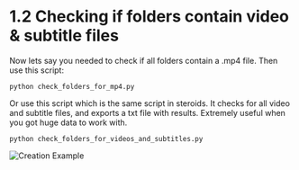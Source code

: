 # 1.2 Checking if folders contain video & subtitle files

Now lets say you needed to check if all folders contain a .mp4 file. Then use this script:
```
python check_folders_for_mp4.py
```
Or use this script which is the same script in steroids. It checks for all video and subtitle files, and exports a txt file with results. Extremely useful when you got huge data to work with.
```
python check_folders_for_videos_and_subtitles.py
```

<img src="https://github.com/reun100e/Handy-Scripts/assets/47780896/33a56fec-461a-4510-9af8-0255d6d803df" alt="Creation Example" width="auto" height="auto">
